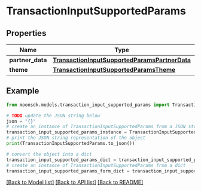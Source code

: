 # TransactionInputSupportedParams

## Properties

| Name              | Type                                                                                            | Description | Notes |
| ----------------- | ----------------------------------------------------------------------------------------------- | ----------- | ----- |
| **partner\_data** | [**TransactionInputSupportedParamsPartnerData**](transactioninputsupportedparamspartnerdata.md) |             |       |
| **theme**         | [**TransactionInputSupportedParamsTheme**](transactioninputsupportedparamstheme.md)             |             |       |

## Example

```python
from moonsdk.models.transaction_input_supported_params import TransactionInputSupportedParams

# TODO update the JSON string below
json = "{}"
# create an instance of TransactionInputSupportedParams from a JSON string
transaction_input_supported_params_instance = TransactionInputSupportedParams.from_json(json)
# print the JSON string representation of the object
print(TransactionInputSupportedParams.to_json())

# convert the object into a dict
transaction_input_supported_params_dict = transaction_input_supported_params_instance.to_dict()
# create an instance of TransactionInputSupportedParams from a dict
transaction_input_supported_params_form_dict = transaction_input_supported_params.from_dict(transaction_input_supported_params_dict)
```

[\[Back to Model list\]](./#documentation-for-models) [\[Back to API list\]](./#documentation-for-api-endpoints) [\[Back to README\]](./)
